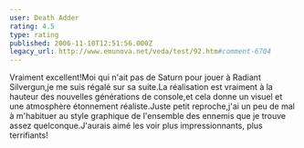 ```yaml
---
user: Death Adder
rating: 4.5
type: rating
published: 2006-11-10T12:51:56.000Z
legacy_url: http://www.emunova.net/veda/test/92.htm#comment-6704
---
```

Vraiment excellent!Moi qui n'ait pas de Saturn pour jouer à Radiant Silvergun,je me suis régalé sur sa suite.La réalisation est vraiment à la hauteur des nouvelles générations de console,et cela donne un visuel et une atmosphère étonnement réaliste.Juste petit reproche,j'ai un peu de mal à m'habituer au style graphique de l'ensemble des ennemis que je trouve assez quelconque.J'aurais aimé les voir plus impressionnants, plus terrifiants!